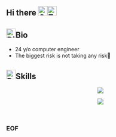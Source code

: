 ## Hi there <img src="https://raw.githubusercontent.com/Tarikul-Islam-Anik/Animated-Fluent-Emojis/master/Emojis/Smilies/Cold%20Face.png" alt="Cold Face" width="25" height="25" /><img src="https://raw.githubusercontent.com/Tarikul-Islam-Anik/Animated-Fluent-Emojis/master/Emojis/Smilies/Zzz.png" alt="Zzz" width="25" height="25" />

<!--
<div align="center">
  <video src="https://github.com/FDG25/FDG25/assets/81115561/8aa84dc2-697a-4c50-afbe-5931917346a7" width="400" />
</div>
-->

## <img src="https://raw.githubusercontent.com/Tarikul-Islam-Anik/Animated-Fluent-Emojis/master/Emojis/Smilies/Disguised%20Face.png" alt="Disguised Face" width="25" height="25" />Bio
* 24 y/o computer engineer<br /> 
* The biggest risk is not taking any risk📖

## <img src="https://raw.githubusercontent.com/Tarikul-Islam-Anik/Animated-Fluent-Emojis/master/Emojis/People%20with%20activities/Person%20Juggling%20Medium%20Skin%20Tone.png" alt="Person Juggling Medium Skin Tone" width="25" height="25" />Skills

<p align="center">
  <a href="https://skillicons.dev">
    <img src="https://skillicons.dev/icons?i=arduino,bootstrap,c,css,express,figma,firebase,html,java,js" />
  </a>
</p>
<p align="center">
  <a href="https://skillicons.dev">
    <img src="https://skillicons.dev/icons?i=kotlin,laravel,mongodb,mysql,nodejs,php,py,pytorch,react,rust,sqlite" />
  </a>
</p>

<br />

### EOF

<!--
**FDG25/FDG25** is a ✨ _special_ ✨ repository because its `README.md` (this file) appears on your GitHub profile.

Here are some ideas to get you started:

- 🔭 I’m currently working on ...
- 🌱 I’m currently learning ...
- 👯 I’m looking to collaborate on ...
- 🤔 I’m looking for help with ...
- 💬 Ask me about ...
- 📫 How to reach me: ...
- 😄 Pronouns: ...
- ⚡ Fun fact: ...
-->
